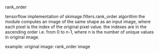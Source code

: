 rank_order

tensorflow implementation of skimage.filters.rank_order algorithm
the module computes an image of the same shape as an input image,
where each pixel is the index of the original pixel value.
the indexes are in the ascending order i.e. from 0 to n-1, where n
is the number of unique values in original image.

example:
original image:
rank_order image
